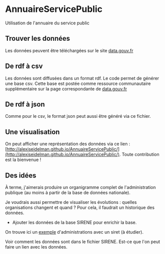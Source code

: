 # AnnuaireServicePublic
Utilisation de l'annuaire du service public 

## Trouver les données
Les données peuvent être téléchargées sur le site [data.gouv.fr](https://www.data.gouv.fr/fr/datasets/service-public-fr-annuaire-de-ladministration-base-de-donnees-nationales/)

## De rdf à csv
Les données sont diffusées dans un format rdf. Le code permet de générer une base csv. Cette base est postée comme ressource communautaire supplémentaire sur la page correspondante de [data.gouv.fr](https://www.data.gouv.fr/fr/datasets/service-public-fr-annuaire-de-ladministration-base-de-donnees-nationales/)

## De rdf à json
Comme pour le csv, le format json peut aussi être généré via ce fichier.

## Une visualisation
On peut afficher une représentation des données via ce lien : [http://alexiseidelman.github.io/AnnuaireServicePublic/](http://alexiseidelman.github.io/AnnuaireServicePublic/). 
Toute contribution est la bienvenue !

## Des idées
À terme, j'aimerais produire un organigramme complet de l'administration publique (au moins à partir de la base de données nationale). 

Je voudrais aussi permettre de visualiser les évolutions : quelles organisations changent et quand ? 
Pour cela, il faudrait un historique des données.

* Ajouter les données de la base SIRENE pour enrichir la base.

On trouve ici un [exemple](http://data.enseignementsup-recherche.gouv.fr/pages/explorer/?sort=modified&refine.publisher=Minist%C3%A8re%20de%20l%27%C3%89ducation%20nationale,%20de%20l%27Enseignement%20sup%C3%A9rieur%20et%20de%20la%20Recherche&q=siret) d'administrations avec un siret (à étudier).

Voir comment les données sont dans le fichier SIRENE. Est-ce que l'on peut faire un lien avec les données.
